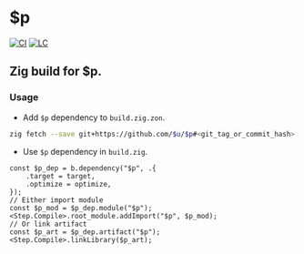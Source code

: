 # $p

[![CI][ci-shd]][ci-url]
[![LC][lc-shd]][lc-url]

## Zig build for $p.

### Usage

- Add `$p` dependency to `build.zig.zon`.

```sh
zig fetch --save git+https://github.com/$u/$p#<git_tag_or_commit_hash>
```

- Use `$p` dependency in `build.zig`.

```zig
const $p_dep = b.dependency("$p", .{
    .target = target,
    .optimize = optimize,
});
// Either import module
const $p_mod = $p_dep.module("$p");
<Step.Compile>.root_module.addImport("$p", $p_mod);
// Or link artifact
const $p_art = $p_dep.artifact("$p");
<Step.Compile>.linkLibrary($p_art);
```

<!-- MARKDOWN LINKS -->

[ci-shd]: https://img.shields.io/github/actions/workflow/status/$u/$p/ci.yaml?branch=main&style=for-the-badge&logo=github&label=CI&labelColor=black
[ci-url]: https://github.com/$u/$p/blob/main/.github/workflows/ci.yaml
[lc-shd]: https://img.shields.io/github/license/$u/$p.svg?style=for-the-badge&labelColor=black
[lc-url]: https://github.com/$u/$p/blob/main/LICENSE
